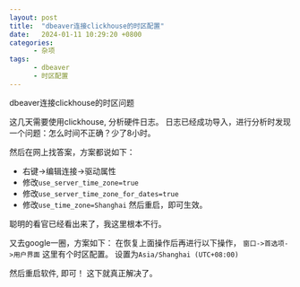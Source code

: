 ```yaml
---
layout: post
title:  "dbeaver连接clickhouse的时区配置"
date:   2024-01-11 10:29:20 +0800
categories:
      - 杂项
tags:
      - dbeaver
      - 时区配置
---
```


dbeaver连接clickhouse的时区问题


这几天需要使用clickhouse, 分析硬件日志。
日志已经成功导入，进行分析时发现一个问题：怎么时间不正确？少了8小时。

然后在网上找答案，方案都说如下：
- 右键->编辑连接->驱动属性
- 修改`use_server_time_zone=true`
- 修改`use_server_time_zone_for_dates=true`
- 修改`use_time_zone=Shanghai`
然后重启，即可生效。

聪明的看官已经看出来了，我这里根本不行。

又去google一圈，方案如下：
在恢复上面操作后再进行以下操作，
`窗口->首选项->用户界面` 这里有个时区配置。 设置为`Asia/Shanghai (UTC+08:00)`

然后重启软件, 即可！ 这下就真正解决了。


